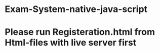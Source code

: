 # Exam-System-native-java-script
# Please run Registeration.html from Html-files with live server first
